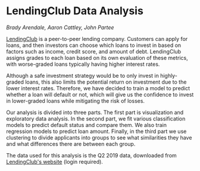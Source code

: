 # LendingClub Data Analysis

*Brady Arendale, Aaron Cattley, John Partee*

[LendingClub](https://www.lendingclub.com/) is a peer-to-peer lending company. Customers can apply for loans, and then investors can choose which loans to invest in based on factors such as income, credit score, and amount of debt. LendingClub assigns grades to each loan based on its own evaluation of these metrics, with worse-graded loans typically having higher interest rates.

Although a safe investment strategy would be to only invest in highly-graded loans, this also limits the potential return on investment due to the lower interest rates. Therefore, we have decided to train a model to predict whether a loan will default or not, which will give us the confidence to invest in lower-graded loans while mitigating the risk of losses.

Our analysis is divided into three parts. The first part is visualization and exploratory data analysis. In the second part, we fit various classification models to predict default status and compare them. We also train regression models to predict loan amount. Finally, in the third part we use clustering to divide applicants into groups to see what similarities they have and what differences there are between each group.

The data used for this analysis is the Q2 2019 data, downloaded from [LendingClub's website](https://www.lendingclub.com/info/statistics.action) (login required).